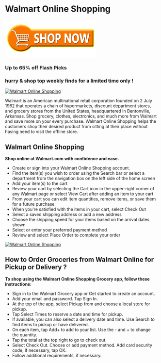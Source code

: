 # Walmart Online Shopping


[![Walmart Online Shopping](shop-now.png)](#)


### Up to 65% off Flash Picks 
### hurry & shop top weekly finds for a limited time only !


[![Walmart Online Shopping](getstarted.png)](#)


Walmart is an American multinational retail corporation founded on 2 July 1962 that operates a chain of hypermarkets, discount department stores, and grocery stores from the United States, headquartered in Bentonville, Arkansas. Shop grocery, clothes, electronics, and much more from Walmart and save more on your every purchase. Walmart Online Shopping helps the customers shop their desired product from sitting at their place without having need to visit the offline store.




## Walmart Online Shopping
**Shop online at Walmart.com with confidence and ease.**

* Create or sign into your Walmart Online Shopping account.
* Find the item(s) you wish to order using the Search bar or select a department from the navigation box on the left side of the home screen
* Add your item(s) to the cart
* Review your cart by selecting the Cart icon in the upper-right corner of any Walmart page or select View Cart after adding an item to your cart
* From your cart you can edit item quantities, remove items, or save them for a future purchase
* When you're satisfied with the items in your cart, select Check Out
* Select a saved shipping address or add a new address
* Choose the shipping speed for your items based on the arrival dates shown
* Select or enter your preferred payment method
* Review and select Place Order to complete your order



[![Walmart Online Shopping](getstarted.png)](#)


## How to Order Groceries from Walmart Online for Pickup or Delivery ?
**To shop using the Walmart Online Shopping Grocery app, follow these instructions:**



* Sign in to the Walmart Grocery app or Get started to create an account.
* Add your email and password. Tap Sign In.
* At the top of the app, select Pickup from and choose a local store for pickup.
* Tap Select Times to reserve a date and time for pickup.
* If available, you can also select a delivery date and time. Use Search to find items to pickup or have delivered.
* On each item, tap Add+ to add to your list. Use the - and + to change the quantity.
* Tap the total at the top right to go to check out.
* Select Check Out. Choose or add payment method. Add card security code, if necessary, tap OK.
* Follow additional requirements, if necessary.
